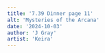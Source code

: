 ```yaml
---
title: '7.39 Dinner page 11'
alt: 'Mysteries of the Arcana'
date: '2024-10-03'
author: 'J Gray'
artist: 'Keira'
---
```

